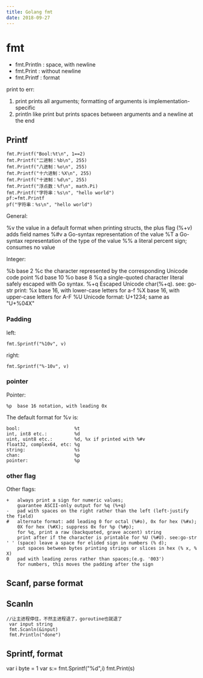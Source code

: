 ```yaml
---
title: Golang fmt
date: 2018-09-27
---
```

# fmt

- fmt.Println : space, with newline
- fmt.Print : without newline
- fmt.Printf : format

print to err:
1. print      prints all arguments; formatting of arguments is implementation-specific
2. println    like print but prints spaces between arguments and a newline at the end

## Printf

    fmt.Printf("Bool:%t\n", 1==2)
    fmt.Printf("二进制：%b\n", 255)
    fmt.Printf("八进制：%o\n", 255)
    fmt.Printf("十六进制：%X\n", 255)
    fmt.Printf("十进制：%d\n", 255)
    fmt.Printf("浮点数：%f\n", math.Pi)
    fmt.Printf("字符串：%s\n", "hello world")
    pf:=fmt.Printf
    pf("字符串：%s\n", "hello world")

General:

  %v	the value in a default format
  	when printing structs, the plus flag (%+v) adds field names
  %#v	a Go-syntax representation of the value
  %T	a Go-syntax representation of the type of the value
  %%	a literal percent sign; consumes no value

Integer:

  %b	base 2
  %c	the character represented by the corresponding Unicode code point
  %d	base 10
  %o	base 8
  %q	a single-quoted character literal safely escaped with Go syntax.
  	%+q   Escaped Unicode char(%+q). see: go-str print: 
  %x	base 16, with lower-case letters for a-f
  %X	base 16, with upper-case letters for A-F
  %U	Unicode format: U+1234; same as "U+%04X"

### Padding
left:

    fmt.Sprintf("%10v", v)

right:

    fmt.Sprintf("%-10v", v)

### pointer
Pointer:

	%p	base 16 notation, with leading 0x

The default format for %v is:

	bool:                    %t
	int, int8 etc.:          %d
	uint, uint8 etc.:        %d, %x if printed with %#v
	float32, complex64, etc: %g
	string:                  %s
	chan:                    %p
	pointer:                 %p

### other flag
Other flags:

	+	always print a sign for numeric values;
		guarantee ASCII-only output for %q (%+q)
	-	pad with spaces on the right rather than the left (left-justify the field)
	#	alternate format: add leading 0 for octal (%#o), 0x for hex (%#x);
		0X for hex (%#X); suppress 0x for %p (%#p);
		for %q, print a raw (backquoted, grave accent) string
		print after if the character is printable for %U (%#U). see:go-str
	' '	(space) leave a space for elided sign in numbers (% d);
		put spaces between bytes printing strings or slices in hex (% x, % X)
	0	pad with leading zeros rather than spaces;(e.g. '003')
		for numbers, this moves the padding after the sign

## Scanf, parse format
## Scanln

	//让主进程停住，不然主进程退了，goroutine也就退了
	 var input string
	 fmt.Scanln(&input)
	 fmt.Println("done")

## Sprintf, format

  var i byte = 1
  var s:= fmt.Sprintf("%d",i)
  fmt.Print(s)